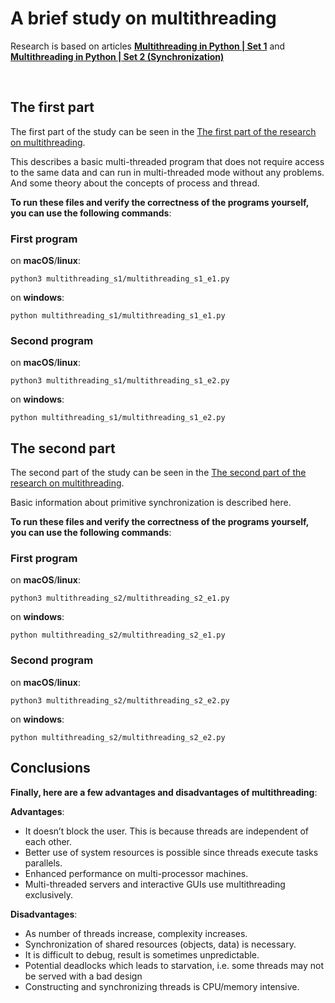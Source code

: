 # A brief study on multithreading

Research is based on articles [**Multithreading in Python | Set 1**](https://www.geeksforgeeks.org/multithreading-python-set-1/) and [**Multithreading in Python | Set 2 (Synchronization)**](https://www.geeksforgeeks.org/multithreading-in-python-set-2-synchronization/)

<br/>

## The first part

The first part of the study can be seen in the [The first part of the research on multithreading](multithreading_s1/README.md).

This describes a basic multi-threaded program that does not require access to the same data and can run in multi-threaded mode without any problems. And some theory about the concepts of process and thread.

**To run these files and verify the correctness of the programs yourself, you can use the following commands**:

### First program

on **macOS**/**linux**:

```
python3 multithreading_s1/multithreading_s1_e1.py
```

on **windows**:

```
python multithreading_s1/multithreading_s1_e1.py
```

### Second program

on **macOS**/**linux**:

```
python3 multithreading_s1/multithreading_s1_e2.py
```

on **windows**:

```
python multithreading_s1/multithreading_s1_e2.py
```

## The second part

The second part of the study can be seen in the [The second part of the research on multithreading](multithreading_s2/README.md).

Basic information about primitive synchronization is described here.

**To run these files and verify the correctness of the programs yourself, you can use the following commands**:

### First program

on **macOS**/**linux**:

```
python3 multithreading_s2/multithreading_s2_e1.py
```

on **windows**:

```
python multithreading_s2/multithreading_s2_e1.py
```

### Second program

on **macOS**/**linux**:

```
python3 multithreading_s2/multithreading_s2_e2.py
```

on **windows**:

```
python multithreading_s2/multithreading_s2_e2.py
```

## Conclusions

**Finally, here are a few advantages and disadvantages of multithreading**:

**Advantages**:

- It doesn’t block the user. This is because threads are independent of each other.
- Better use of system resources is possible since threads execute tasks parallels.
- Enhanced performance on multi-processor machines.
- Multi-threaded servers and interactive GUIs use multithreading exclusively.

**Disadvantages**:

- As number of threads increase, complexity increases.
- Synchronization of shared resources (objects, data) is necessary.
- It is difficult to debug, result is sometimes unpredictable.
- Potential deadlocks which leads to starvation, i.e. some threads may not be served with a bad design
- Constructing and synchronizing threads is CPU/memory intensive.
